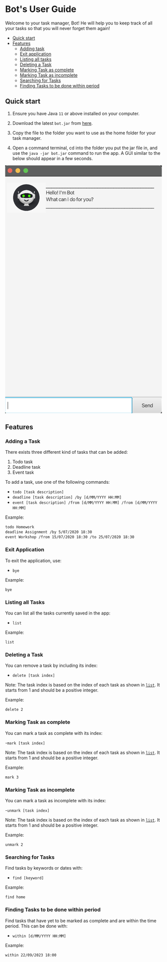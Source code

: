 # Bot's User Guide

Welcome to your task manager, Bot! He will help you to keep track of
all your tasks so that you will never forget them again!

- [Quick start](#quick-start)
- [Features](#features)
  - [Adding task](#adding-a-task)
  - [Exit application](#exit-application)
  - [Listing all tasks](#listing-all-tasks)
  - [Deleting a Task](#deleting-a-task)
  - [Marking Task as complete](#marking-task-as-complete)
  - [Marking Task as incomplete](#marking-task-as-incomplete)
  - [Searching for Tasks](#searching-for-tasks)
  - [Finding Tasks to be done within period](#finding-tasks-to-be-done-within-period)

## Quick start



1. Ensure you have Java `11` or above installed on your computer.

2. Download the latest `bot.jar` from [here](https://github.com/XihuaZ/ip/releases/tag/A-Release).

3. Copy the file to the folder you want to use as the home folder for your task manager.

4. Open a command terminal, cd into the folder you put the jar file in, and use the `java -jar bot.jar`
   command to run the app.
   A GUI similar to the below should appear in a few seconds.

![Ui.png](docs/Ui.png)

## Features

### Adding a Task

There exists three different kind of tasks that can be added:

1. Todo task
2. Deadline task
3. Event task

To add a task, use one of the following commands:

- `todo [task description]`
- `deadline [task description] /by [d/MM/YYYY HH:MM]`
- `event [task description] /from [d/MM/YYYY HH:MM] /from [d/MM/YYYY HH:MM]`

Example:
```
todo Homework 
deadline Assignment /by 5/07/2020 18:30
event Workshop /from 15/07/2020 18:30 /to 25/07/2020 18:30
```

### Exit Application

To exit the application, use:

- `bye`

Example:
```
bye
```

### Listing all Tasks

You can list all the tasks currently saved in the app:

- `list`

Example:
```
list
```

### Deleting a Task

You can remove a task by including its index:

- `delete [task index]`

Note: The task index is based on the index of each task
as shown in [`list`](#listing-all-tasks). It starts from 1 and should
be a positive integer.

Example:
```
delete 2
```

### Marking Task as complete

You can mark a task as complete with its index:

-`mark [task index]`

Note: The task index is based on the index of each task
as shown in [`list`](#listing-all-tasks). It starts from 1 and should
be a positive integer.

Example:
```
mark 3
```

### Marking Task as incomplete

You can mark a task as incomplete with its index:

-`unmark [task index]`

Note: The task index is based on the index of each task
as shown in [`list`](#listing-all-tasks). It starts from 1 and should
be a positive integer.

Example:
```
unmark 2
```

### Searching for Tasks

Find tasks by keywords or dates with:

- `find [keyword]`

Example:
```
find home
```

### Finding Tasks to be done within period

Find tasks that have yet to be marked as complete and are within the time period.
This can be done with:

- `within [d/MM/YYYY HH:MM]`

Example:
```
within 22/09/2023 18:00
```